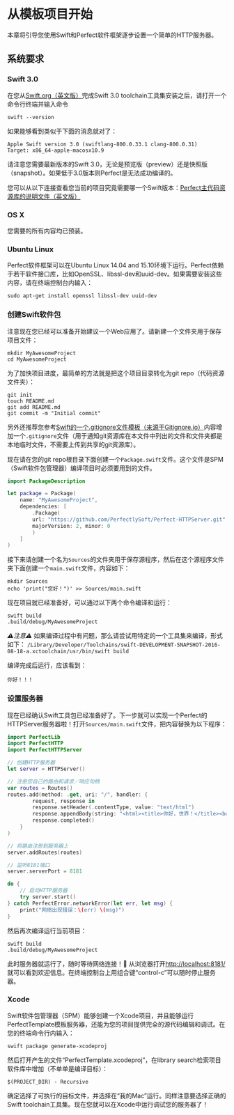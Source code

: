 # 从模板项目开始

本章将引导您使用Swift和Perfect软件框架逐步设置一个简单的HTTP服务器。

## 系统要求

### Swift 3.0

在您从[Swift.org（英文版）](https://swift.org/getting-started/)完成Swift 3.0 toolchain工具集安装之后，请打开一个命令行终端并输入命令
```
swift --version
```

如果能够看到类似于下面的消息就对了：

```
Apple Swift version 3.0 (swiftlang-800.0.33.1 clang-800.0.31)
Target: x86_64-apple-macosx10.9
```
请注意您需要最新版本的Swift 3.0，无论是预览版（preview）还是快照版（snapshot）。如果低于3.0版本则Perfect是无法成功编译的。

您可以从以下连接查看您当前的项目究竟需要哪一个Swift版本：[Perfect主代码资源库的说明文件（英文版）](https://github.com/PerfectlySoft/Perfect#compatibility-with-swift)

### OS X
您需要的所有内容均已预装。

### Ubuntu Linux
Perfect软件框架可以在Ubuntu Linux 14.04 and 15.10环境下运行。Perfect依赖于若干软件接口库，比如OpenSSL、libssl-dev和uuid-dev。如果需要安装这些内容，请在终端控制台内输入：

```
sudo apt-get install openssl libssl-dev uuid-dev
```

### 创建Swift软件包

注意现在您已经可以准备开始建议一个Web应用了。请新建一个文件夹用于保存项目文件：

```
mkdir MyAwesomeProject
cd MyAwesomeProject
```

为了加快项目进度，最简单的方法就是把这个项目目录转化为git repo（代码资源文件夹）：

```
git init
touch README.md
git add README.md
git commit -m "Initial commit"
```

另外还推荐您参考[Swift的一个.gitignore文件模板（来源于Gitignore.io）](https://www.gitignore.io/api/swift)内容增加一个`.gitignore`文件（用于通知git资源库在本文件中列出的文件和文件夹都是本地临时文件，不需要上传到共享的git资源库）。

现在请在您的git repo根目录下面创建一个`Package.swift`文件。这个文件是SPM（Swift软件包管理器）编译项目时必须要用到的文件。

``` swift
import PackageDescription

let package = Package(
    name: "MyAwesomeProject",
    dependencies: [
        .Package(
        url: "https://github.com/PerfectlySoft/Perfect-HTTPServer.git",
        majorVersion: 2, minor: 0
        )
    ]
)
```

接下来请创建一个名为`Sources`的文件夹用于保存源程序，然后在这个源程序文件夹下面创建一个`main.swift`文件，内容如下：

```
mkdir Sources
echo 'print("您好！")' >> Sources/main.swift
```

现在项目就已经准备好，可以通过以下两个命令编译和运行：

```
swift build
.build/debug/MyAwesomeProject
```

*⚠️注意⚠️* 如果编译过程中有问题，那么请尝试用特定的一个工具集来编译，形式如下：
`/Library/Developer/Toolchains/swift-DEVELOPMENT-SNAPSHOT-2016-08-18-a.xctoolchain/usr/bin/swift build`

编译完成后运行，应该看到：

```
你好！！！
```

### 设置服务器

现在已经确认Swift工具包已经准备好了。下一步就可以实现一个Perfect的HTTPServer服务器啦！打开`Sources/main.swift`文件，把内容替换为以下程序：

``` swift
import PerfectLib
import PerfectHTTP
import PerfectHTTPServer

// 创建HTTP服务器
let server = HTTPServer()

// 注册您自己的路由和请求／响应句柄
var routes = Routes()
routes.add(method: .get, uri: "/", handler: {
        request, response in
        response.setHeader(.contentType, value: "text/html")
        response.appendBody(string: "<html><title>你好，世界！</title><body>你好，世界！</body></html>")
        response.completed()
    }
)

// 将路由注册到服务器上
server.addRoutes(routes)

// 监听8181端口
server.serverPort = 8181

do {
    // 启动HTTP服务器
    try server.start()
} catch PerfectError.networkError(let err, let msg) {
    print("网络出现错误：\(err) \(msg)")
}
```

然后再次编译运行当前项目：

```
swift build
.build/debug/MyAwesomeProject
```

此时服务器就运行了，随时等待网络连接！🎉 从浏览器打开[http://localhost:8181/](http://127.0.0.1:8181/)就可以看到欢迎信息。在终端控制台上用组合键“control-c”可以随时停止服务器。

### Xcode

Swift软件包管理器（SPM）能够创建一个Xcode项目，并且能够运行PerfectTemplate模板服务器，还能为您的项目提供完全的源代码编辑和调试。在您的终端命令行内输入：

```
swift package generate-xcodeproj
```

然后打开产生的文件“PerfectTemplate.xcodeproj”，在library search检索项目软件库中增加（不单单是编译目标）：

```
$(PROJECT_DIR) - Recursive
```

确定选择了可执行的目标文件，并选择在“我的Mac”运行。同样注意要选择正确的Swift toolchain工具集。现在您就可以在Xcode中运行调试您的服务器了！
